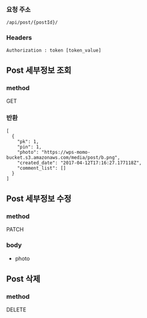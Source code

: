 ### 요청 주소
```
/api/post/{postId}/
```
### Headers
```
Authorization : token [token_value]
```

## Post 세부정보 조회

### method

GET

### 반환

```
[
  {
    "pk": 1,
    "pin": 1,
    "photo": "https://wps-momo-bucket.s3.amazonaws.com/media/post/b.png",
    "created_date": "2017-04-12T17:16:27.177118Z",
    "comment_list": []
  }
]
```

## Post 세부정보 수정

### method

PATCH

### body

- photo

## Post 삭제

### method

DELETE

